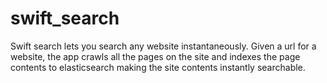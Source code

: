 # swift_search
Swift search lets you search any website instantaneously. Given a url for a website, the app crawls all the pages on the site and indexes the page contents to elasticsearch making the site contents instantly searchable.
